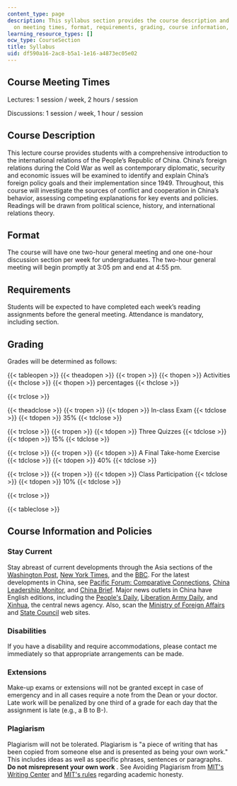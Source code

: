 ```yaml
---
content_type: page
description: This syllabus section provides the course description and information
  on meeting times, format, requirements, grading, course information, and policies.
learning_resource_types: []
ocw_type: CourseSection
title: Syllabus
uid: df590a16-2ac8-b5a1-1e16-a4873ec05e02
---
```


Course Meeting Times
--------------------

Lectures: 1 session / week, 2 hours / session

Discussions: 1 session / week, 1 hour / session

Course Description
------------------

This lecture course provides students with a comprehensive introduction to the international relations of the People’s Republic of China. China’s foreign relations during the Cold War as well as contemporary diplomatic, security and economic issues will be examined to identify and explain China’s foreign policy goals and their implementation since 1949. Throughout, this course will investigate the sources of conflict and cooperation in China’s behavior, assessing competing explanations for key events and policies. Readings will be drawn from political science, history, and international relations theory.

Format
------

The course will have one two-hour general meeting and one one-hour discussion section per week for undergraduates. The two-hour general meeting will begin promptly at 3:05 pm and end at 4:55 pm.

Requirements
------------

Students will be expected to have completed each week’s reading assignments before the general meeting. Attendance is mandatory, including section.

Grading
-------

Grades will be determined as follows:

{{< tableopen >}}
{{< theadopen >}}
{{< tropen >}}
{{< thopen >}}
Activities
{{< thclose >}}
{{< thopen >}}
percentages
{{< thclose >}}

{{< trclose >}}

{{< theadclose >}}
{{< tropen >}}
{{< tdopen >}}
In-class Exam
{{< tdclose >}}
{{< tdopen >}}
35%
{{< tdclose >}}

{{< trclose >}}
{{< tropen >}}
{{< tdopen >}}
Three Quizzes
{{< tdclose >}}
{{< tdopen >}}
15%
{{< tdclose >}}

{{< trclose >}}
{{< tropen >}}
{{< tdopen >}}
A Final Take-home Exercise
{{< tdclose >}}
{{< tdopen >}}
40%
{{< tdclose >}}

{{< trclose >}}
{{< tropen >}}
{{< tdopen >}}
Class Participation
{{< tdclose >}}
{{< tdopen >}}
10%
{{< tdclose >}}

{{< trclose >}}

{{< tableclose >}}

Course Information and Policies
-------------------------------

### Stay Current

Stay abreast of current developments through the Asia sections of the [Washington Post](https://www.washingtonpost.com/world/asia-pacific/?nid=menu_nav_world-asiaandpacific&utm_term=.13dd5132fdd0), [New York Times](http://www.nytimes.com/pages/world/asia/index.html), and the [BBC](http://news.bbc.co.uk/2/hi/asia-pacific/default.stm). For the latest developments in China, see [Pacific Forum: Comparative Connections](http://cc.pacforum.org/), [China Leadership Monitor](https://www.hoover.org/publications/china-leadership-monitor), and [China Brief](https://jamestown.org/programs/cb/). Major news outlets in China have English editions, including the [People's Daily](http://english.peopledaily.com.cn/), [Liberation Army Daily](http://english.chinamil.com.cn/), and [Xinhua](http://www.chinaview.cn/), the central news agency. Also, scan the [Ministry of Foreign Affairs](https://www.mofa.go.jp/) and [State Council](http://www.china.org.cn/english/index.htm) web sites.

### Disabilities

If you have a disability and require accommodations, please contact me immediately so that appropriate arrangements can be made.

### Extensions

Make-up exams or extensions will not be granted except in case of emergency and in all cases require a note from the Dean or your doctor. Late work will be penalized by one third of a grade for each day that the assignment is late (e.g., a B to B-).

### Plagiarism

Plagiarism will not be tolerated. Plagiarism is "a piece of writing that has been copied from someone else and is presented as being your own work." This includes ideas as well as specific phrases, sentences or paragraphs. **Do not misrepresent your own work** . See Avoiding Plagiarism from [MIT's Writing Center](http://web.mit.edu/writing/Citation/plagiarism.html) and [MIT's rules](http://web.mit.edu/Policies/10/index.html) regarding academic honesty.